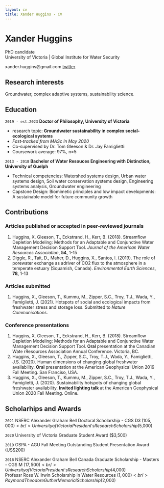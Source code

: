 ```yaml
---
layout: cv
title: Xander Huggins - CV
---
```

# Xander Huggins
PhD candidate <br/>
University of Victoria | Global Institute for Water Security 

<div id="webaddress">
xander.huggins@gmail.com
<a href="https://twitter.com/xander_huggins">twitter</a>
</div>

## Research interests

Groundwater, complex adaptive systems, sustainability science.

## Education

`2019 - est.2023`
__Doctor of Philosophy, University of Victoria__
- research topic: **Groundwater sustainability in complex social-ecological systems**
- *Fast-tracked from MASc in May 2020*
- Co-supervised by Dr. Tom Gleeson & Dr. Jay Famiglietti
- Coursework average: 97%, n=5

`2013 - 2018`
__Bachelor of Water Resouces Engineering with Distinction, University of Guelph__
- Technical competencies: Watershed systems design, Urban water systems design, Soil water conservation systems design, Engineering systems analysis, Groundwater engineering
- Capstone Design: Biomimetic principles and low impact developments: A sustainable model for future community growth

## Contributions
### Articles published or accepted in peer-reviewed journals
1. Huggins, X. Gleeson, T., Eckstrand, H., Kerr, B. (2018). Streamflow Depletion Modeling: Methods for an Adaptable and Conjunctive Water Management Decision Support Tool. *Journal of the American Water Resources Association*, **54**, 1-15
2. Diggle, R., Tait, D., Maher, D., Huggins, X., Santos, I. (2019). The role of porewater exchange as  adriver of CO2 flux to the atmosphere in a temperate estuary (Squamish, Canada). *Environmental Earth Sciences*, **78**, 1-13

### Articles submitted 
1. Huggins, X., Gleeson, T., Kummu, M., Zipper, S.C., Troy, T.J., Wada, Y., Famiglietti, J. (2021). Hotspots of social and ecological impacts from freshwater stress and storage loss. Submitted to *Nature Communications*.

### Conference presentations
1. Huggins, X. Gleeson, T., Eckstrand, H., Kerr, B. (2018). Streamflow Depletion Modeling: Methods for an Adaptable and Conjunctive Water Management Decision Support Tool. **Oral** presentation at the Canadian Wate rResources Association Annual Conference. Victoria, BC. 
2. Huggins, X., Gleeson, T., Zipper, S.C., Troy, T.J., Wada, Y., Famiglietti, J.S. (2020). Human dimensions of changing global freshwater availability. **Oral** presentation at the American Geophysical Union 2019 Fall Meeting. San Franciso, USA.
3. Huggins, X., Gleeson, T., Kummu, M., Zipper, S.C., Troy, T.J., Wada, Y., Famiglietti, J. (2020). Sustainability hotspots of changing global freshwater availability. **Invited lighting talk** at the American Geophysical Union 2020 Fall Meeting. Online.


## Scholarhips and Awards

`2021`
NSERC Alexander Graham Bell Doctoral Scholarship - CGS D3 ($105,000) <br/>
University of Victoria President's Research Scholarship ($5,000)<br/>

`2020`
University of Victoria Graduate Student Award ($3,500) <br/>

`2019`
OSPA - AGU Fall Meeting Outstanding Student Presentation Award (US$200) <br/>

`2018`
NSERC Alexander Graham Bell Canada Graduate Scholarship - Masters - CGS M ($17,500) <br/>
University of Victoria President's Research Scholarship ($4,000) <br/>
Professr Ross W. Irwin Scholarship in Water Resources ($1,000) <br/>
Raymond Theodore Guther Memorial Scholarship ($2,000) <br/>


<!-- ### Footer

Last updated: June 2021 -->
